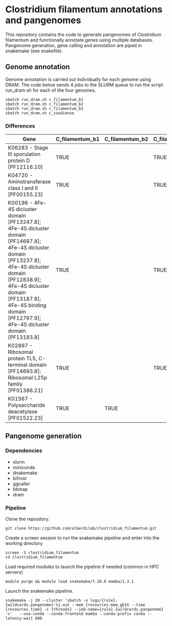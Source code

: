 # Clostridium filamentum annotations and pangenomes

This repository contains the code to generate pangenomes of Clostridium filamentum and functionally annotate genes using multiple databases. Pangenome generation, gene calling and annotation are piped in snakemake (see snakefile).

## Genome annotation

Genome annotation is carried out individually for each genome using DRAM. The code below sends 4 jobs to the SLURM queue to run the script run_dram.sh for each of the four genomes.

```{sh}
sbatch run_dram.sh c_filamentum_b1
sbatch run_dram.sh c_filamentum_b2
sbatch run_dram.sh c_filamentum_b3
sbatch run_dram.sh c_saudiense
```

### Differences

| Gene | C_filamentum_b1 | C_filamentum_b2 | C_filamentum_b3 |
| --- | --- | --- | --- |
| K06283 - Stage III sporulation protein D [PF12116.10] | TRUE |  | TRUE |
| K04720 - Aminotransferase class I and II [PF00155.23] | TRUE |  | TRUE |
| K00196 - 4Fe-4S dicluster domain [PF13247.8]; 4Fe-4S dicluster domain [PF14697.8]; 4Fe-4S dicluster domain [PF13237.8]; 4Fe-4S dicluster domain [PF12838.9]; 4Fe-4S dicluster domain [PF13187.8]; 4Fe-4S binding domain [PF12797.9]; 4Fe-4S dicluster domain [PF13183.8] | TRUE |  | TRUE |
| K02897 - Ribosomal protein TL5, C-terminal domain [PF14693.8]; Ribosomal L25p family [PF01386.21] | TRUE |  | TRUE |
| K01567 - Polysaccharide deacetylase [PF01522.23] | TRUE | TRUE |  |

## Pangenome generation

### Dependencies

- slurm
- miniconda
- dnakemake
- bifrost
- ggcaller
- bbmap
- dram

### Pipeline

Clone the repository.

```{sh}
git clone https://github.com/alberdilab/clostridium_filamentum.git
```

Create a screen session to run the snakemake pipeline and enter into the working directory

```{sh}
screen -S clostridium_filamentum
cd clostridium_filamentum
```

Load required modules to launch the pipeline if needed (common in HPC servers)

```{sh}
module purge && module load snakemake/7.20.0 mamba/1.3.1
```

Launch the snakemake pipeline.

```{sh}
snakemake -j 20 --cluster 'sbatch -o logs/{rule}.{wildcards.pangenome}-%j.out --mem {resources.mem_gb}G --time {resources.time} -c {threads} --job-name={rule}.{wildcards.pangenome} -v'   --use-conda --conda-frontend mamba --conda-prefix conda --latency-wait 600
```
